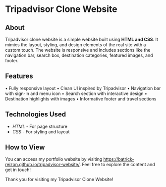 # Tripadvisor Clone Website

## About

Tripadvisor clone website is a simple website built using **HTML and CSS**. It mimics the layout, styling, and design elements of the real site with a custom touch. The website is responsive and includes sections
like the navigation bar, search box, destination categories, featured images, and footer.

## Features
•  Fully responsive layout
•  Clean UI inspired by Tripadvisor
•  Navigation bar with sign-in and menu icon
•  Search section with interactive design
•  Destination highlights with images
•  Informative footer and travel sections

## Technologies Used
- *HTML* - For page structure  
- *CSS* - For styling and layout
## How to View

You can access my portfolio website by visiting https://batrick-reizon.github.io/tripadvisor-website/. Feel free to explore the content and get in touch!

Thank you for visiting my Tripadvisor Clone Website!
